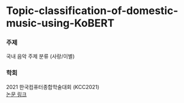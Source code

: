 # Topic-classification-of-domestic-music-using-KoBERT

### 주제
국내 음악 주제 분류 (사랑/이별)

### 학회
2021 한국컴퓨터종합학술대회 (KCC2021)  
[논문 링크](https://www.dbpia.co.kr/journal/articleDetail?nodeId=NODE10583421)
